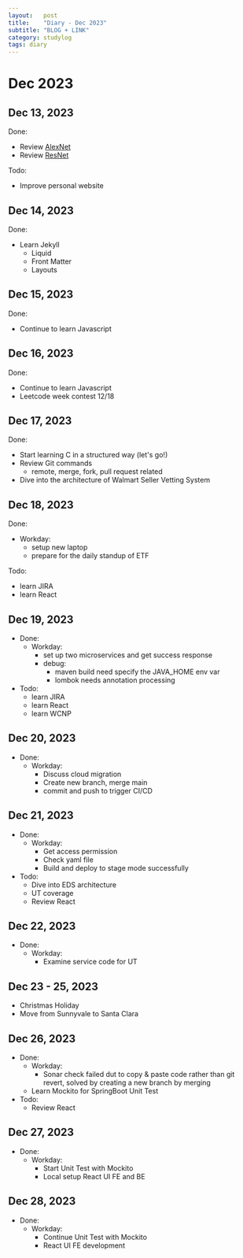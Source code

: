 ```yaml
---
layout:   post
title:    "Diary - Dec 2023"
subtitle: "BLOG + LINK"
category: studylog
tags: diary
---
```

# Dec 2023 
## Dec 13, 2023
Done:
- Review [AlexNet](https://papers.nips.cc/paper_files/paper/2012/file/c399862d3b9d6b76c8436e924a68c45b-Paper.pdf)
- Review [ResNet](https://arxiv.org/pdf/1512.03385.pdf)

Todo:
- Improve personal website

## Dec 14, 2023
Done:
- Learn Jekyll
  - Liquid
  - Front Matter
  - Layouts

## Dec 15, 2023
Done:
- Continue to learn Javascript

## Dec 16, 2023
Done:
- Continue to learn Javascript
- Leetcode week contest 12/18

## Dec 17, 2023
Done:
- Start learning C in a structured way (let's go!)
- Review Git commands
  - remote, merge, fork, pull request related
- Dive into the architecture of Walmart Seller Vetting System

## Dec 18, 2023
Done:
- Workday:
  - setup new laptop
  - prepare for the daily standup of ETF

Todo:
  - learn JIRA
  - learn React

## Dec 19, 2023
- Done:
  - Workday:
    - set up two microservices and get success response
    - debug:
      - maven build need specify the JAVA_HOME env var
      - lombok needs annotation processing
- Todo:
  - learn JIRA
  - learn React
  - learn WCNP

## Dec 20, 2023
- Done:
  - Workday:
    - Discuss cloud migration
    - Create new branch, merge main
    - commit and push to trigger CI/CD

## Dec 21, 2023
- Done:
  - Workday:
    - Get access permission
    - Check yaml file
    - Build and deploy to stage mode successfully
- Todo:
  - Dive into EDS architecture
  - UT coverage
  - Review React

## Dec 22, 2023
- Done: 
  - Workday:
    - Examine service code for UT


## Dec 23 - 25, 2023
- Christmas Holiday
- Move from Sunnyvale to Santa Clara

## Dec 26, 2023
- Done:
  - Workday:
    - Sonar check failed dut to copy & paste code rather than git revert, solved by creating a new branch by merging
  - Learn Mockito for SpringBoot Unit Test
- Todo:
  - Review React

## Dec 27, 2023
- Done:
  - Workday:
    - Start Unit Test with Mockito
    - Local setup React UI FE and BE

## Dec 28, 2023
- Done:
  - Workday:
    - Continue Unit Test with Mockito
    - React UI FE development



